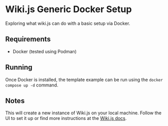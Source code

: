 # Wiki.js Generic Docker Setup
Exploring what wiki.js can do with a basic setup via Docker.

## Requirements
* Docker (tested using Podman)

## Running
Once Docker is installed, the template example can be run using the `docker compose up -d` command.

## Notes
This will create a new instance of Wiki.js on your local machine. Follow the UI to set it up or find more instructions at the [Wiki.js docs](https://docs.requarks.io/guide/intro).
